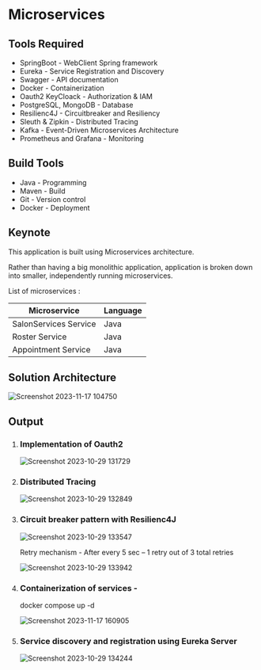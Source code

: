 # Microservices

## Tools Required 
- SpringBoot - WebClient Spring framework
- Eureka - Service Registration and Discovery
- Swagger - API documentation
- Docker - Containerization
- Oauth2 KeyCloack - Authorization & IAM
- PostgreSQL, MongoDB - Database
- Resilienc4J - Circuitbreaker and Resiliency
- Sleuth & Zipkin - Distributed Tracing
- Kafka - Event-Driven Microservices Architecture
- Prometheus and Grafana - Monitoring
  

## Build Tools
- Java - Programming
- Maven - Build
- Git - Version control
- Docker - Deployment

## Keynote

This application is built using Microservices architecture.

Rather than having a big monolithic application, application is broken down into smaller, independently running microservices.

List of microservices : 

| Microservice           | Language      | 
| -------------          | ------------- |  
| SalonServices Service  |   Java        |
| Roster Service         |   Java        |
| Appointment Service    |   Java        |

## Solution Architecture
![Screenshot 2023-11-17 104750](https://github.com/aditi55/Microservices/assets/67974030/4f6ab687-fc7d-452d-83f4-67c8adac21be)

## Output

1. ### Implementation of Oauth2
   
   ![Screenshot 2023-10-29 131729](https://github.com/aditi55/Microservices/assets/67974030/4700ebdf-c70c-4d1b-8e9a-ed844e0ca3ed)

2. ### Distributed Tracing

   ![Screenshot 2023-10-29 132849](https://github.com/aditi55/Microservices/assets/67974030/28a9b935-f9dd-4f77-893a-a8962599983d)

3. ### Circuit breaker pattern with Resilienc4J

   ![Screenshot 2023-10-29 133547](https://github.com/aditi55/Microservices/assets/67974030/ba835de3-e0f0-4eb2-b6d2-9d261305365a)

   Retry mechanism - After every 5 sec – 1 retry out of 3 total retries

   ![Screenshot 2023-10-29 133942](https://github.com/aditi55/Microservices/assets/67974030/19445ef9-a255-481f-a1aa-2a9d6cba3871)

4. ### Containerization of services -
   docker compose up -d
   
   ![Screenshot 2023-11-17 160905](https://github.com/aditi55/Microservices/assets/67974030/de076e0f-f1d6-4f91-868f-4602c0976435)



6. ###  Service discovery and registration using Eureka Server

   ![Screenshot 2023-10-29 134244](https://github.com/aditi55/Microservices/assets/67974030/449cddd5-4daa-4e88-93af-9650712fe58d)


